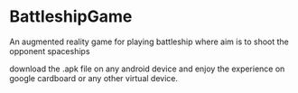 # BattleshipGame
An augmented reality game for playing battleship where aim is to shoot the opponent spaceships

download the .apk file on any android device and enjoy the experience on google cardboard or any other virtual device.
